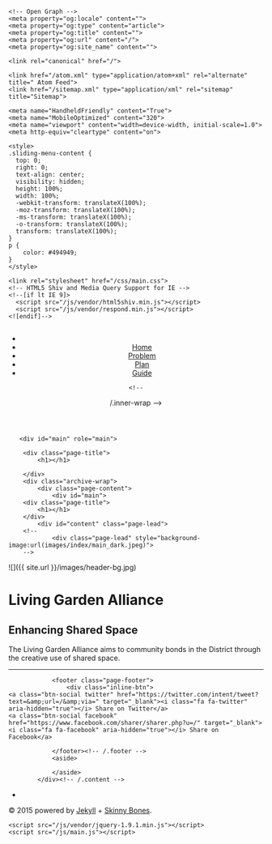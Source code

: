 ---
---
<!DOCTYPE html>
<html>
  <head>
    <meta charset="utf-8">
    <title></title>
    	<!-- Twitter Cards -->
	<meta name="twitter:title" content="">
	<meta name="twitter:card" content="summary">
	<meta name="twitter:image" content="">
	
	<!-- Open Graph -->
	<meta property="og:locale" content="">
	<meta property="og:type" content="article">
	<meta property="og:title" content="">
	<meta property="og:url" content="/">
	<meta property="og:site_name" content="">
    
    <link rel="canonical" href="/">

    <link href="/atom.xml" type="application/atom+xml" rel="alternate" title=" Atom Feed">
    <link href="/sitemap.xml" type="application/xml" rel="sitemap" title="Sitemap">

    <meta name="HandheldFriendly" content="True">
    <meta name="MobileOptimized" content="320">
    <meta name="viewport" content="width=device-width, initial-scale=1.0">
    <meta http-equiv="cleartype" content="on">

    <style>
    .sliding-menu-content {
      top: 0;
      right: 0;
      text-align: center;
      visibility: hidden;
      height: 100%;
      width: 100%;
      -webkit-transform: translateX(100%);
      -moz-transform: translateX(100%);
      -ms-transform: translateX(100%);
      -o-transform: translateX(100%);
      transform: translateX(100%);
    }
    p {
    	color: #494949;
    }
    </style>

    <link rel="stylesheet" href="/css/main.css">
    <!-- HTML5 Shiv and Media Query Support for IE -->
    <!--[if lt IE 9]>
      <script src="/js/vendor/html5shiv.min.js"></script>
      <script src="/js/vendor/respond.min.js"></script>
    <![endif]-->

  </head>

  <body>
 <header id="masthead">
    <div class="site-title"><img src=""></div>
    <nav role="navigation" class="menu top-menu">
        <ul class="menu-item">
	<li class="home"><a href="/"></a></li>
    	<li><a href="/" >Home</a></li>
    	<li><a href="/problem/" >Problem</a></li>
    	<li><a href="/plan/" >Plan</a></li>
    	<li><a href="/guide/" >Guide</a></li>
	</ul>
    </nav>
    
    <!--
  </div>
   /.inner-wrap -->
</header><!-- /.masthead -->


       <div id="main" role="main">			
<!--	<div class="wrap"> -->
		
		<div class="page-title">
			<h1></h1>
			
		</div>
		<div class="archive-wrap">
			<div class="page-content">
				<div id="main">
		<div class="page-title">
			<h1></h1>
		</div>
			<div id="content" class="page-lead">
		<!--	
				<div class="page-lead" style="background-image:url(images/index/main_dark.jpeg)">
		-->

<div class="page-lead">
	![]({{ site.url }}/images/header-bg.jpg)
      <div class="wrap page-lead-content">
        <h1>Living Garden Alliance</h1>
        <h2>Enhancing Shared Space</h2>
        <!--
        <a href="//mmistakes.github.io/skinny-bones-jekyll/getting-started/" class="btn-inverse">Start Using Skinny Bones</a> &nbsp; or &nbsp; <a href="https://github.com/mmistakes/skinny-bones-jekyll" class="btn-inverse">View on GitHub</a>
        -->
      </div><!-- /.page-lead-content -->
    </div><!-- /.page-lead -->
<!-- /.tile -->

<div id="page-wrapper">
     <!--[if lt IE 9]><div class="upgrade notice-danger"><strong>Your browser is quite old!</strong> Why not <a href="http://whatbrowser.org/">upgrade to a newer one</a> to better enjoy this site?</div><![endif]-->
	<p>The Living Garden Alliance aims to community bonds in the District through the creative use of shared space.</p>

<hr />
<!--<div class="tiles">

</div>-->

				<footer class="page-footer">
					<div class="inline-btn">
	<a class="btn-social twitter" href="https://twitter.com/intent/tweet?text=&amp;url=/&amp;via=" target="_blank"><i class="fa fa-twitter" aria-hidden="true"></i> Share on Twitter</a>
	<a class="btn-social facebook" href="https://www.facebook.com/sharer/sharer.php?u=/" target="_blank"><i class="fa fa-facebook" aria-hidden="true"></i> Share on Facebook</a>
</div><!-- /.share-this -->
					
				</footer><!-- /.footer -->
				<aside>
					
				</aside>
			</div><!-- /.content -->
</div><!-- /#main -->
			</div><!-- /.page-content -->
		</div class="archive-wrap"><!-- /.archive-wrap -->
	<!--</div>.wrap -->
</div><!-- /#main -->

<footer role="contentinfo" id="site-footer">
	<nav role="navigation" class="menu bottom-menu">
		<ul class="menu-item">
			<li><a href="" ></a></li>
		</ul>
	</nav><!-- /.bottom-menu -->
	<p class="copyright">&#169; 2015 <a href=""></a> powered by <a href="http://jekyllrb.com" rel="nofollow">Jekyll</a> + <a href="http://mmistakes.github.io/skinny-bones-jekyll/" rel="nofollow">Skinny Bones</a>.</p>
</footer>
    </div>

    <script src="/js/vendor/jquery-1.9.1.min.js"></script>
    <script src="/js/main.js"></script>
    
    

  </body>

</html>
